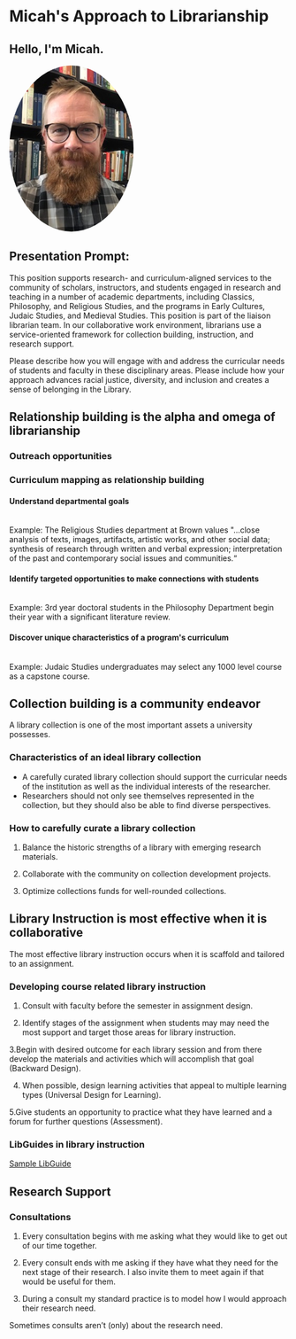 # Micah's Approach to Librarianship


## Hello, I'm Micah.
<img src="./images/saxton_profile.jpg" height=300 style="border-radius: 50%">
<br>


## Presentation Prompt:
This position supports research- and curriculum-aligned services to the community of
scholars, instructors, and students engaged in research and teaching in a number of
academic departments, including Classics, Philosophy, and Religious Studies, and the
programs in Early Cultures, Judaic Studies, and Medieval Studies. This position is part
of the liaison librarian team. In our collaborative work environment, librarians use a
service-oriented framework for collection building, instruction, and research support.

Please describe how you will engage with and address the curricular needs of students
and faculty in these disciplinary areas. Please include how your approach advances
racial justice, diversity, and inclusion and creates a sense of belonging in the Library.


## Relationship building is the alpha and omega of librarianship

### Outreach opportunities

### Curriculum mapping as relationship building

#### Understand departmental goals
<br>
Example: The Religious Studies department at Brown values "...close analysis of texts, images, artifacts, artistic works, and other social data; synthesis of research through written and verbal expression; interpretation of the past and contemporary social issues and communities.“

#### Identify targeted opportunities to make connections with students
<br>
Example: 3rd year doctoral students in the Philosophy Department begin their year with a significant literature review.

#### Discover unique characteristics of a program's curriculum
<br>
Example: Judaic Studies undergraduates may select any 1000 level course as a capstone course.


## Collection building is a community endeavor

A library collection is one of the most important assets a university possesses.

### Characteristics of an ideal library collection
- A carefully curated library collection should support the curricular needs of the institution as well as the individual interests of the researcher.
- Researchers should not only see themselves represented in the collection, but they should also be able to find diverse perspectives.

### How to carefully curate a library collection
1. Balance the historic strengths of a library with emerging research materials.

2. Collaborate with the community on collection development projects.

3. Optimize collections funds for well-rounded collections.


## Library Instruction is most effective when it is collaborative
The most effective library instruction occurs when it is scaffold and tailored to an assignment.

### Developing course related library instruction
1. Consult with faculty before the semester in assignment design.

2. Identify stages of the assignment when students may may need the most support and target those areas for library instruction.

3.Begin with desired outcome for each library session and from there develop the materials and activities which will accomplish that goal (Backward Design).

4. When possible, design learning activities that appeal to multiple learning types (Universal Design for Learning).

5.Give students an opportunity to practice what they have learned and a forum for further questions (Assessment). 

### LibGuides in library instruction
[Sample LibGuide](https://researchguides.library.tufts.edu/recipes-early-modern-europe/getting-started)


## Research Support

### Consultations
1. Every consultation begins with me asking what they would like to get out of our time together.

2. Every consult ends with me asking if they have what they need for the next stage of their research. I also invite them to meet again if that would be useful for them.

3. During a consult my standard practice is to model how I would approach their research need.

Sometimes consults aren’t (only) about the research need.

